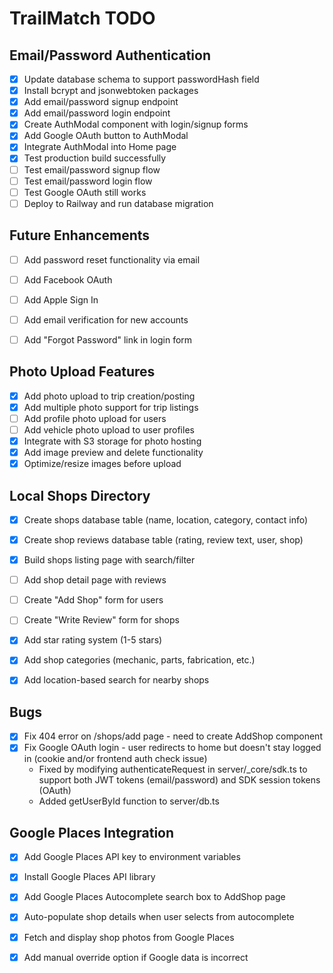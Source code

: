 # TrailMatch TODO

## Email/Password Authentication
- [x] Update database schema to support passwordHash field
- [x] Install bcrypt and jsonwebtoken packages
- [x] Add email/password signup endpoint
- [x] Add email/password login endpoint  
- [x] Create AuthModal component with login/signup forms
- [x] Add Google OAuth button to AuthModal
- [x] Integrate AuthModal into Home page
- [x] Test production build successfully
- [ ] Test email/password signup flow
- [ ] Test email/password login flow
- [ ] Test Google OAuth still works
- [ ] Deploy to Railway and run database migration

## Future Enhancements
- [ ] Add password reset functionality via email
- [ ] Add Facebook OAuth
- [ ] Add Apple Sign In
- [ ] Add email verification for new accounts
- [ ] Add "Forgot Password" link in login form



## Photo Upload Features
- [x] Add photo upload to trip creation/posting
- [x] Add multiple photo support for trip listings
- [ ] Add profile photo upload for users
- [ ] Add vehicle photo upload to user profiles
- [x] Integrate with S3 storage for photo hosting
- [x] Add image preview and delete functionality
- [x] Optimize/resize images before upload

## Local Shops Directory
- [x] Create shops database table (name, location, category, contact info)
- [x] Create shop reviews database table (rating, review text, user, shop)
- [x] Build shops listing page with search/filter
- [ ] Add shop detail page with reviews
- [ ] Create "Add Shop" form for users
- [ ] Create "Write Review" form for shops
- [x] Add star rating system (1-5 stars)
- [x] Add shop categories (mechanic, parts, fabrication, etc.)
- [x] Add location-based search for nearby shops



## Bugs
- [x] Fix 404 error on /shops/add page - need to create AddShop component
- [x] Fix Google OAuth login - user redirects to home but doesn't stay logged in (cookie and/or frontend auth check issue)
  - Fixed by modifying authenticateRequest in server/_core/sdk.ts to support both JWT tokens (email/password) and SDK session tokens (OAuth)
  - Added getUserById function to server/db.ts



## Google Places Integration
- [x] Add Google Places API key to environment variables
- [x] Install Google Places API library
- [x] Add Google Places Autocomplete search box to AddShop page
- [x] Auto-populate shop details when user selects from autocomplete
- [x] Fetch and display shop photos from Google Places
- [x] Add manual override option if Google data is incorrect

